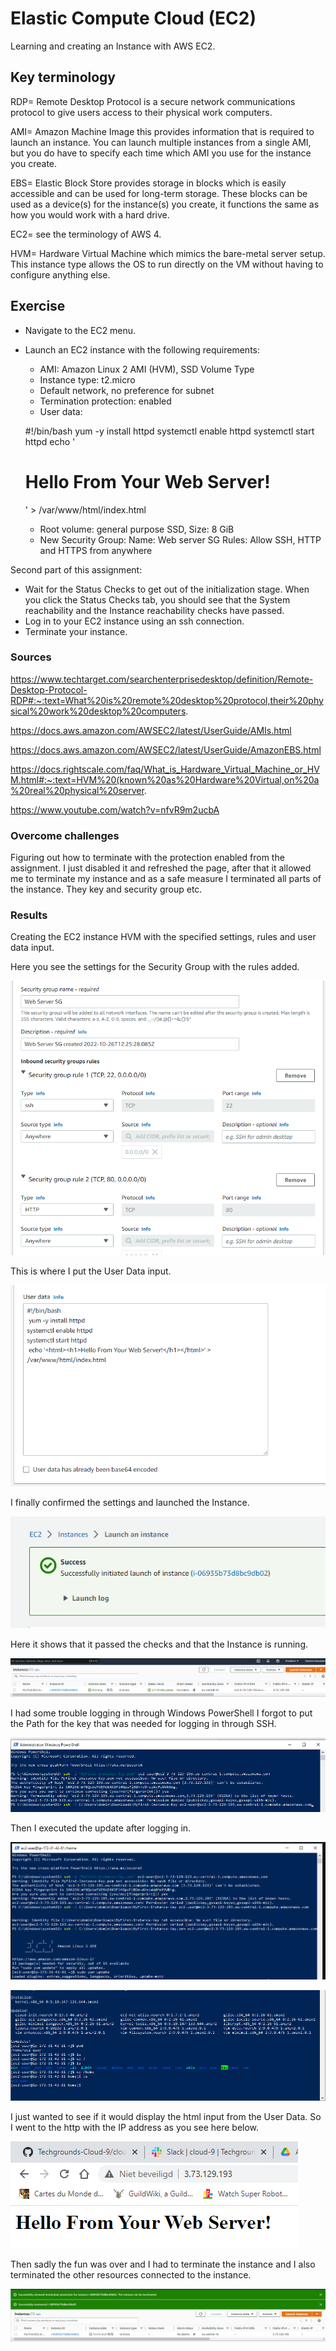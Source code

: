# Elastic Compute Cloud (EC2)
Learning and creating an Instance with AWS EC2.

## Key terminology
RDP= Remote Desktop Protocol is a secure network communications protocol to give users access to their physical work computers.

AMI= Amazon Machine Image this provides information that is required to launch an instance. You can launch multiple instances from a single AMI, but you do have to specify each time which AMI you use for the instance you create.

EBS= Elastic Block Store provides storage in blocks which is easily accessible and can be used for long-term storage. These blocks can be used as a device(s) for the instance(s) you create, it functions the same as how you would work with a hard drive.

EC2= see the terminology of AWS 4.

HVM= Hardware Virtual Machine which mimics the bare-metal server setup. This instance type allows the OS to run directly on the VM without having to configure anything else.

## Exercise
- Navigate to the EC2 menu.
- Launch an EC2 instance with the following requirements:
    - AMI: Amazon Linux 2 AMI (HVM), SSD Volume Type
    - Instance type: t2.micro
    - Default network, no preference for subnet
    - Termination protection: enabled
    - User data:
    
    #!/bin/bash
    yum -y install httpd
    systemctl enable httpd
    systemctl start httpd
    echo '<html><h1>Hello From Your Web Server!</h1></html>' >   /var/www/html/index.html
    - Root volume: general purpose SSD, Size: 8 GiB
    - New Security Group:
    Name: Web server SG
    Rules: Allow SSH, HTTP and HTTPS from anywhere

Second part of this assignment:

- Wait for the Status Checks to get out of the initialization stage. When you click the Status Checks tab, you should see that the System reachability and the Instance reachability checks have passed.
- Log in to your EC2 instance using an ssh connection.
- Terminate your instance.

### Sources
https://www.techtarget.com/searchenterprisedesktop/definition/Remote-Desktop-Protocol-RDP#:~:text=What%20is%20remote%20desktop%20protocol,their%20physical%20work%20desktop%20computers.

https://docs.aws.amazon.com/AWSEC2/latest/UserGuide/AMIs.html

https://docs.aws.amazon.com/AWSEC2/latest/UserGuide/AmazonEBS.html

https://docs.rightscale.com/faq/What_is_Hardware_Virtual_Machine_or_HVM.html#:~:text=HVM%20(known%20as%20Hardware%20Virtual,on%20a%20real%20physical%20server.

https://www.youtube.com/watch?v=nfvR9m2ucbA

### Overcome challenges
Figuring out how to terminate with the protection enabled from the assignment. I just disabled it and refreshed the page, after that it allowed me to terminate my instance and as a safe measure I terminated all parts of the instance. They key and security group etc.

### Results
Creating the EC2 instance HVM with the specified settings, rules and user data input.

Here you see the settings for the Security Group with the rules added.

![alt text](https://github.com/Techgrounds-Cloud-9/cloud-9-Ephraim52/blob/890c997806320876ab284d690caea41a990f60f5/00_includes/week%205/AWS%206/AWS6_SG_allow.png)

This is where I put the User Data input.

![alt text](https://github.com/Techgrounds-Cloud-9/cloud-9-Ephraim52/blob/890c997806320876ab284d690caea41a990f60f5/00_includes/week%205/AWS%206/AWS6_user_data_input.png)

I finally confirmed the settings and launched the Instance.

![alt text](https://github.com/Techgrounds-Cloud-9/cloud-9-Ephraim52/blob/890c997806320876ab284d690caea41a990f60f5/00_includes/week%205/AWS%206/AWS6_succesfully_launched_instance.png)

Here it shows that it passed the checks and that the Instance is running.

![alt text](https://github.com/Techgrounds-Cloud-9/cloud-9-Ephraim52/blob/890c997806320876ab284d690caea41a990f60f5/00_includes/week%205/AWS%206/AWS6_instance.png)

I had some trouble logging in through Windows PowerShell I forgot to put the Path for the key that was needed for logging in through SSH.

![alt text](https://github.com/Techgrounds-Cloud-9/cloud-9-Ephraim52/blob/890c997806320876ab284d690caea41a990f60f5/00_includes/week%205/AWS%206/AWS6_logging_in.png)

Then I executed the update after logging in.

![alt text](https://github.com/Techgrounds-Cloud-9/cloud-9-Ephraim52/blob/890c997806320876ab284d690caea41a990f60f5/00_includes/week%205/AWS%206/AWS6_logged_in_updating.png)

![alt text](https://github.com/Techgrounds-Cloud-9/cloud-9-Ephraim52/blob/890c997806320876ab284d690caea41a990f60f5/00_includes/week%205/AWS%206/AWS6_instance_updated.png)

I just wanted to see if it would display the html input from the User Data. So I went to the http with the IP address as you see here below.

![alt text](https://github.com/Techgrounds-Cloud-9/cloud-9-Ephraim52/blob/890c997806320876ab284d690caea41a990f60f5/00_includes/week%205/AWS%206/AWS6_http_output.png)

Then sadly the fun was over and I had to terminate the instance and I also terminated the other resources connected to the instance.

![alt text](https://github.com/Techgrounds-Cloud-9/cloud-9-Ephraim52/blob/890c997806320876ab284d690caea41a990f60f5/00_includes/week%205/AWS%206/AWS6_instance_terminated.png)
